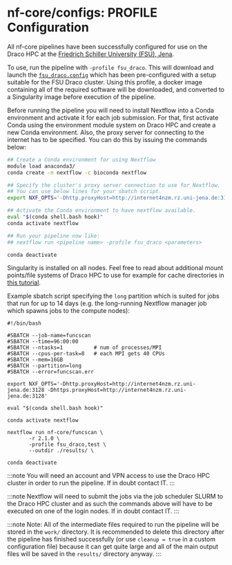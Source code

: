 # nf-core/configs: PROFILE Configuration

All nf-core pipelines have been successfully configured for use on the Draco HPC at the [Friedrich Schiller University (FSU), Jena](https://www.uni-jena.de/).

To use, run the pipeline with `-profile fsu_draco`. This will download and launch the [`fsu_draco.config`](../conf/fsu_draco.config) which has been pre-configured with a setup suitable for the FSU Draco cluster. Using this profile, a docker image containing all of the required software will be downloaded, and converted to a Singularity image before execution of the pipeline.

Before running the pipeline you will need to install Nextflow into a Conda environment and activate it for each job submission. For that, first activate Conda using the environment module system on Draco HPC and create a new Conda environment. Also, the proxy server for connecting to the internet has to be specified. You can do this by issuing the commands below:

```bash
## Create a Conda environment for using Nextflow
module load anaconda3/
conda create -n nextflow -c bioconda nextflow

## Specify the cluster's proxy server connection to use for Nextflow.
## You can use below lines for your sbatch script.
export NXF_OPTS='-Dhttp.proxyHost=http://internet4nzm.rz.uni-jena.de:3128 -Dhttps.proxyHost=http://internet4nzm.rz.uni-jena.de:3128'

## Activate the Conda environment to have nextflow available. 
eval "$(conda shell.bash hook)"
conda activate nextflow

## Run your pipeline now like:
## nextflow run <pipeline name> -profile fsu_draco <parameters>

conda deactivate
```

Singularity is installed on all nodes. Feel free to read about additional mount points/file systems of Draco HPC to use for example for cache directories in [this tutorial](https://zaki-eah.gitpages.uni-jena.de/informationssammlung/Tutorials/HPC_HandsOn/#14-filesystems).

Example sbatch script specifying the `long` partition which is suited for jobs that run for up to 14 days (e.g. the long-running Nextflow manager job which spawns jobs to the compute nodes):

```
#!/bin/bash

#SBATCH --job-name=funcscan
#SBATCH --time=96:00:00
#SBATCH --ntasks=1          # num of processes/MPI
#SBATCH --cpus-per-task=8   # each MPI gets 40 CPUs
#SBATCH --mem=16GB
#SBATCH --partition=long
#SBATCH --error=funcscan.err

export NXF_OPTS='-Dhttp.proxyHost=http://internet4nzm.rz.uni-jena.de:3128 -Dhttps.proxyHost=http://internet4nzm.rz.uni-jena.de:3128'

eval "$(conda shell.bash hook)"

conda activate nextflow 

nextflow run nf-core/funcscan \
       -r 2.1.0 \
       -profile fsu_draco,test \
       --outdir ./results/ \

conda deactivate
```

:::note
You will need an account and VPN access to use the Draco HPC cluster in order to run the pipeline. If in doubt contact IT.
:::

:::note
Nextflow will need to submit the jobs via the job scheduler SLURM to the Draco HPC cluster and as such the commands above will have to be executed on one of the login nodes. If in doubt contact IT.
:::

:::note
Note: All of the intermediate files required to run the pipeline will be stored in the `work/` directory. It is recommended to delete this directory after the pipeline has finished successfully (or use `cleanup = true` in a custom configuration file) because it can get quite large and all of the main output files will be saved in the `results/` directory anyway.
:::